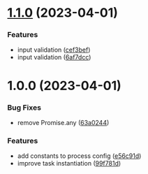 # [1.1.0](https://github.com/mloetkemann/prostep-js/compare/v1.0.0...v1.1.0) (2023-04-01)


### Features

* input validation ([cef3bef](https://github.com/mloetkemann/prostep-js/commit/cef3beff38c7415c0cad817074b278a3653e03e1))
* input validation ([6af7dcc](https://github.com/mloetkemann/prostep-js/commit/6af7dcc2e3009149884fb6950e08a72496546a6c))

# 1.0.0 (2023-04-01)


### Bug Fixes

* remove Promise.any ([63a0244](https://github.com/mloetkemann/prostep-js/commit/63a02443444e804ab494bc67b0d464e104cad7bd))


### Features

* add constants to process config ([e56c91d](https://github.com/mloetkemann/prostep-js/commit/e56c91d96f2e9caa3110ccdbeecb7cb576f67c0f))
* improve task instantiation ([99f781d](https://github.com/mloetkemann/prostep-js/commit/99f781d3a22fefc0c9de258222de7bfd49b18c1a))
